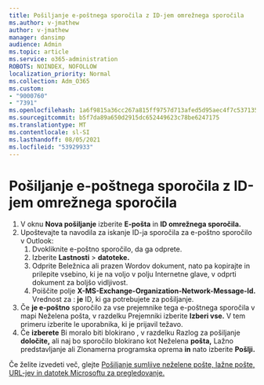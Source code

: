 ```yaml
---
title: Pošiljanje e-poštnega sporočila z ID-jem omrežnega sporočila
ms.author: v-jmathew
author: v-jmathew
manager: dansimp
audience: Admin
ms.topic: article
ms.service: o365-administration
ROBOTS: NOINDEX, NOFOLLOW
localization_priority: Normal
ms.collection: Adm_O365
ms.custom:
- "9000760"
- "7391"
ms.openlocfilehash: 1a6f9815a36cc267a815ff9757d713afed5d95aec4f7c537135c88cadf26cc51
ms.sourcegitcommit: b5f7da89a650d2915dc652449623c78be6247175
ms.translationtype: MT
ms.contentlocale: sl-SI
ms.lasthandoff: 08/05/2021
ms.locfileid: "53929933"
---
```

# <a name="submit-an-email-message-by-providing-the-network-message-id"></a>Pošiljanje e-poštnega sporočila z ID-jem omrežnega sporočila

1. V oknu **Nova pošiljanje** izberite **E-pošta** in **ID omrežnega sporočila.**
2. Upoštevajte ta navodila za iskanje ID-ja sporočila za e-poštno sporočilo v Outlook:
    1. Dvokliknite e-poštno sporočilo, da ga odprete.
    1. Izberite **Lastnosti**  >  **datoteke.**
    1. Odprite Beležnica ali prazen Wordov dokument, nato pa kopirajte  in prilepite vsebino, ki je na voljo v polju Internetne glave, v odprti dokument za boljšo vidljivost.
    1. Poiščite polje **X-MS-Exchange-Organization-Network-Message-Id.** Vrednost za : **je** ID, ki ga potrebujete za pošiljanje.
3. Če **je e-poštno** sporočilo za vse prejemnike tega e-poštnega sporočila v mapi Neželena pošta, v razdelku Prejemniki izberite **Izberi vse.** V tem primeru izberite le uporabnika, ki je prijavil težavo.
4. Če **izberete** Bi moralo biti blokirano , v razdelku Razlog za pošiljanje  **določite,** ali naj bo sporočilo blokirano kot Neželena **pošta,** Lažno predstavljanje ali Zlonamerna programska oprema **in** nato izberite **Pošlji.**

Če želite izvedeti več, glejte [Pošiljanje sumljive neželene pošte, lažne pošte, URL-jev in datotek Microsoftu za pregledovanje.](https://go.microsoft.com/fwlink/?linkid=2101479)
